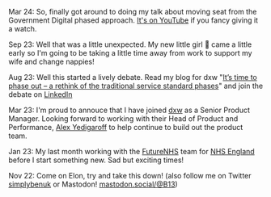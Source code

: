 Mar 24: So, finally got around to doing my talk about moving seat from the Government Digital phased approach. [It's on YouTube](https://youtu.be/Wr8ogKyMFh4?si=6AriieeNrE4pKtlv) if you fancy giving it a watch.

Sep 23: Well that was a little unexpected. My new little girl 👶 came a little early so I'm going to be taking a little time away from work to support my wife and change nappies!

Aug 23: Well this started a lively debate. Read my blog for dxw "[It’s time to phase out – a rethink of the traditional service standard phases](https://www.dxw.com/2023/08/rethinking-the-traditional-service-standard-phases/)" and join the debate on [LinkedIn](https://www.linkedin.com/feed/update/urn:li:activity:7095025157013925888/)

Mar 23: I'm proud to annouce that I have joined [dxw](https://www.dxw.com/) as a Senior Product Manager. Looking forward to working with their Head of Product and Performance, [Alex Yedigaroff](https://www.linkedin.com/in/alex-yedigaroff-30027720/) to help continue to build out the product team.

Jan 23: My last month working with the [FutureNHS](https://future.nhs.uk) team for [NHS England](https://www.england.nhs.uk/) before I start something new. Sad but exciting times!

Nov 22: Come on Elon, try and take this down!
(also follow me on Twitter [simplybenuk](https://twitter.com/simplybenuk)
or Mastodon! [mastodon.social/@B13](https://mastodon.social/@B13))



